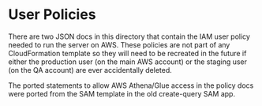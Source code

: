 # User Policies

There are two JSON docs in this directory that contain the IAM user policy needed to run the server on AWS.  These policies are not part of any CloudFormation template so they will need to be recreated in the future if either the production user (on the main AWS account) or the staging user (on the QA account) are ever accidentally deleted.

The ported statements to allow AWS Athena/Glue access in the policy docs were ported from the SAM template in the old create-query SAM app.